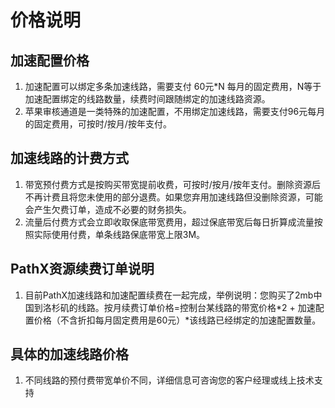 # 价格说明

## 加速配置价格
1. 加速配置可以绑定多条加速线路，需要支付 60元*N 每月的固定费用，N等于加速配置绑定的线路数量，续费时间跟随绑定的加速线路资源。
2. 苹果审核通道是一类特殊的加速配置，不用绑定加速线路，需要支付96元每月的固定费用，可按时/按月/按年支付。

## 加速线路的计费方式
1. 带宽预付费方式是按购买带宽提前收费，可按时/按月/按年支付。删除资源后不再计费且将您未使用的部分退费。如果您弃用加速线路但没删除资源，可能会产生欠费订单，造成不必要的财务损失。
2. 流量后付费方式会立即收取保底带宽费用，超过保底带宽后每日折算成流量按照实际使用付费，单条线路保底带宽上限3M。

## PathX资源续费订单说明
1. 目前PathX加速线路和加速配置续费在一起完成，举例说明：您购买了2mb中国到洛杉矶的线路。按月续费订单价格=控制台某线路的带宽价格*2 + 加速配置价格（不含折扣每月固定费用是60元）*该线路已经绑定的加速配置数量。

## 具体的加速线路价格
1. 不同线路的预付费带宽单价不同，详细信息可咨询您的客户经理或线上技术支持
